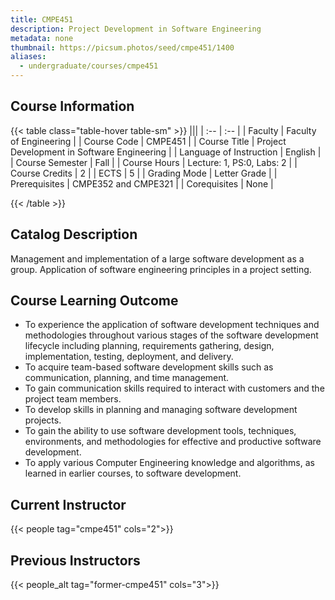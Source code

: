 ```yaml
---
title: CMPE451
description: Project Development in Software Engineering
metadata: none
thumbnail: https://picsum.photos/seed/cmpe451/1400
aliases:
  - undergraduate/courses/cmpe451
---
```


## Course Information

<!-- prettier-ignore-start -->
{{< table class="table-hover table-sm" >}}
|||
| :-- | :-- |
| Faculty | Faculty of Engineering |
| Course Code | CMPE451 |
| Course Title | Project Development in Software Engineering |
| Language of Instruction | English |
| Course Semester | Fall |
| Course Hours | Lecture: 1, PS:0, Labs: 2 |
| Course Credits | 2 |
| ECTS | 5 |
| Grading Mode | Letter Grade |
| Prerequisites | CMPE352 and CMPE321 |
| Corequisites | None |

{{< /table >}}
<!-- prettier-ignore-end -->


## Catalog Description

Management and implementation of a large software development as a group. Application of software engineering principles in a project setting.

## Course Learning Outcome

- To experience the application of software development techniques and methodologies throughout various stages of the software development lifecycle including planning, requirements gathering, design, implementation, testing, deployment, and delivery.
- To acquire team-based software development skills such as communication, planning, and
time management.
- To gain communication skills required to interact with customers and the project team members.
- To develop skills in planning and managing software development projects.
- To gain the ability to use software development tools, techniques, environments, and methodologies for effective and productive software development.
- To apply various Computer Engineering knowledge and algorithms, as learned in earlier courses, to software development.

## Current Instructor

{{< people tag="cmpe451" cols="2">}}

## Previous Instructors

{{< people_alt tag="former-cmpe451" cols="3">}}
